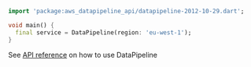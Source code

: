 ```dart
import 'package:aws_datapipeline_api/datapipeline-2012-10-29.dart';

void main() {
  final service = DataPipeline(region: 'eu-west-1');
}
```

See [API reference](https://pub.dev/documentation/aws_datapipeline_api/latest/datapipeline-2012-10-29/DataPipeline-class.html) on how to use DataPipeline
